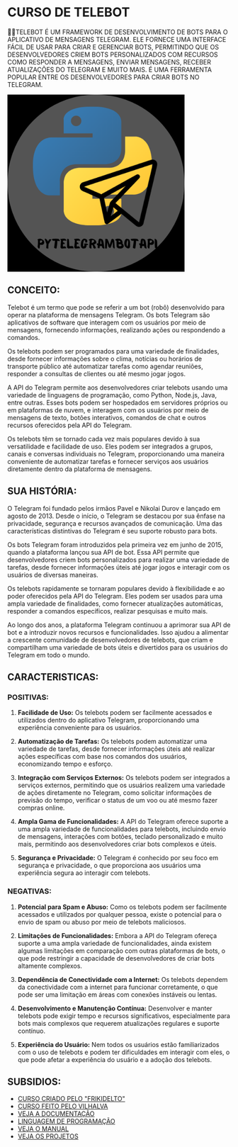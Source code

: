 # CURSO DE TELEBOT
👨‍⚖️TELEBOT É UM FRAMEWORK DE DESENVOLVIMENTO DE BOTS PARA O APLICATIVO DE MENSAGENS TELEGRAM. ELE FORNECE UMA INTERFACE FÁCIL DE USAR PARA CRIAR E GERENCIAR BOTS, PERMITINDO QUE OS DESENVOLVEDORES CRIEM BOTS PERSONALIZADOS COM RECURSOS COMO RESPONDER A MENSAGENS, ENVIAR MENSAGENS, RECEBER ATUALIZAÇÕES DO TELEGRAM E MUITO MAIS. É UMA FERRAMENTA POPULAR ENTRE OS DESENVOLVEDORES PARA CRIAR BOTS NO TELEGRAM.

<img src="FOTO.png" align="center" width="400"> <br>

## CONCEITO:
Telebot é um termo que pode se referir a um bot (robô) desenvolvido para operar na plataforma de mensagens Telegram. Os bots Telegram são aplicativos de software que interagem com os usuários por meio de mensagens, fornecendo informações, realizando ações ou respondendo a comandos.

Os telebots podem ser programados para uma variedade de finalidades, desde fornecer informações sobre o clima, notícias ou horários de transporte público até automatizar tarefas como agendar reuniões, responder a consultas de clientes ou até mesmo jogar jogos.

A API do Telegram permite aos desenvolvedores criar telebots usando uma variedade de linguagens de programação, como Python, Node.js, Java, entre outras. Esses bots podem ser hospedados em servidores próprios ou em plataformas de nuvem, e interagem com os usuários por meio de mensagens de texto, botões interativos, comandos de chat e outros recursos oferecidos pela API do Telegram.

Os telebots têm se tornado cada vez mais populares devido à sua versatilidade e facilidade de uso. Eles podem ser integrados a grupos, canais e conversas individuais no Telegram, proporcionando uma maneira conveniente de automatizar tarefas e fornecer serviços aos usuários diretamente dentro da plataforma de mensagens.

## SUA HISTÓRIA:
O Telegram foi fundado pelos irmãos Pavel e Nikolai Durov e lançado em agosto de 2013. Desde o início, o Telegram se destacou por sua ênfase na privacidade, segurança e recursos avançados de comunicação. Uma das características distintivas do Telegram é seu suporte robusto para bots.

Os bots Telegram foram introduzidos pela primeira vez em junho de 2015, quando a plataforma lançou sua API de bot. Essa API permite que desenvolvedores criem bots personalizados para realizar uma variedade de tarefas, desde fornecer informações úteis até jogar jogos e interagir com os usuários de diversas maneiras.

Os telebots rapidamente se tornaram populares devido à flexibilidade e ao poder oferecidos pela API do Telegram. Eles podem ser usados para uma ampla variedade de finalidades, como fornecer atualizações automáticas, responder a comandos específicos, realizar pesquisas e muito mais.

Ao longo dos anos, a plataforma Telegram continuou a aprimorar sua API de bot e a introduzir novos recursos e funcionalidades. Isso ajudou a alimentar a crescente comunidade de desenvolvedores de telebots, que criam e compartilham uma variedade de bots úteis e divertidos para os usuários do Telegram em todo o mundo.

## CARACTERISTICAS:
### POSITIVAS:
1. **Facilidade de Uso:** Os telebots podem ser facilmente acessados e utilizados dentro do aplicativo Telegram, proporcionando uma experiência conveniente para os usuários.

2. **Automatização de Tarefas:** Os telebots podem automatizar uma variedade de tarefas, desde fornecer informações úteis até realizar ações específicas com base nos comandos dos usuários, economizando tempo e esforço.

3. **Integração com Serviços Externos:** Os telebots podem ser integrados a serviços externos, permitindo que os usuários realizem uma variedade de ações diretamente no Telegram, como solicitar informações de previsão do tempo, verificar o status de um voo ou até mesmo fazer compras online.

4. **Ampla Gama de Funcionalidades:** A API do Telegram oferece suporte a uma ampla variedade de funcionalidades para telebots, incluindo envio de mensagens, interações com botões, teclado personalizado e muito mais, permitindo aos desenvolvedores criar bots complexos e úteis.

5. **Segurança e Privacidade:** O Telegram é conhecido por seu foco em segurança e privacidade, o que proporciona aos usuários uma experiência segura ao interagir com telebots.

### NEGATIVAS:
1. **Potencial para Spam e Abuso:** Como os telebots podem ser facilmente acessados e utilizados por qualquer pessoa, existe o potencial para o envio de spam ou abuso por meio de telebots maliciosos.

2. **Limitações de Funcionalidades:** Embora a API do Telegram ofereça suporte a uma ampla variedade de funcionalidades, ainda existem algumas limitações em comparação com outras plataformas de bots, o que pode restringir a capacidade de desenvolvedores de criar bots altamente complexos.

3. **Dependência de Conectividade com a Internet:** Os telebots dependem da conectividade com a internet para funcionar corretamente, o que pode ser uma limitação em áreas com conexões instáveis ou lentas.

4. **Desenvolvimento e Manutenção Contínua:** Desenvolver e manter telebots pode exigir tempo e recursos significativos, especialmente para bots mais complexos que requerem atualizações regulares e suporte contínuo.

5. **Experiência do Usuário:** Nem todos os usuários estão familiarizados com o uso de telebots e podem ter dificuldades em interagir com eles, o que pode afetar a experiência do usuário e a adoção dos telebots.

## SUBSIDIOS:
- [CURSO CRIADO PELO "FRIKIDELTO"](https://www.youtube.com/playlist?list=PLheIVUbpfWZ2wDRHulCcuIVF-9lkIvyBi)
- [CURSO FEITO PELO VILHALVA](https://github.com/VILHALVA)
- [VEJA A DOCUMENTAÇÃO](https://pytba.readthedocs.io/en/latest/)
- [LINGUAGEM DE PROGRAMAÇÃO](https://github.com/VILHALVA/CURSO-DE-PYTHON)
- [VEJA O MANUAL](./MANUAL.md)
- [VEJA OS PROJETOS](https://github.com/VILHALVA?tab=repositories&q=+topic:TELEBOT)

